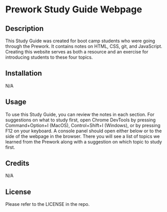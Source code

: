 # Prework Study Guide Webpage

## Description

This Study Guide was created for boot camp students who were going through the Prework. It contains notes on HTML, CSS, git, and JavaScript. Creating this website serves as both a resource and an exercise  for introducing students to these four topics.

## Installation

N/A

## Usage

To use this Study Guide, you can review the notes in each section. For suggestions on what to study first, open Chrome DevTools by pressing Command+Option+I (MacOS), Control+Shift+I (Windows), or by pressing F12 on your keyboard. A console panel should open either below or to the side of the webpage in the browser. There you will see a list of topics we learned from the Prework along with a suggestion on which topic to study first.

## Credits

N/A

## License

Please refer to the LICENSE in the repo.